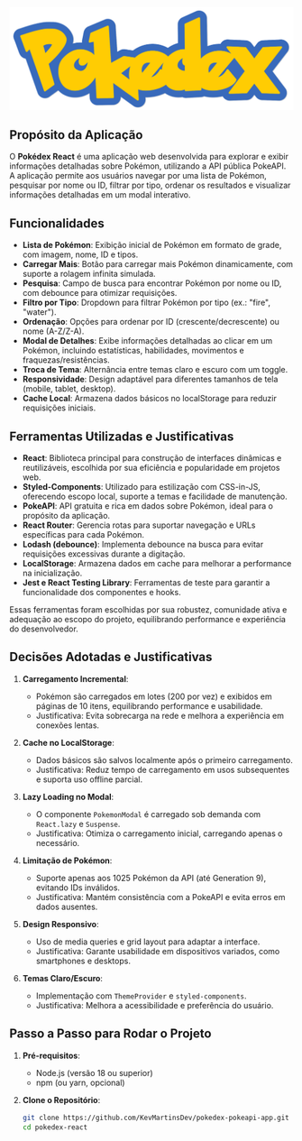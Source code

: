 ![Pokédex Logo](./src/assets/img/logo.png)

## Propósito da Aplicação

O **Pokédex React** é uma aplicação web desenvolvida para explorar e exibir informações detalhadas sobre Pokémon, utilizando a API pública PokeAPI. A aplicação permite aos usuários navegar por uma lista de Pokémon, pesquisar por nome ou ID, filtrar por tipo, ordenar os resultados e visualizar informações detalhadas em um modal interativo.

## Funcionalidades

- **Lista de Pokémon**: Exibição inicial de Pokémon em formato de grade, com imagem, nome, ID e tipos.
- **Carregar Mais**: Botão para carregar mais Pokémon dinamicamente, com suporte a rolagem infinita simulada.
- **Pesquisa**: Campo de busca para encontrar Pokémon por nome ou ID, com debounce para otimizar requisições.
- **Filtro por Tipo**: Dropdown para filtrar Pokémon por tipo (ex.: "fire", "water").
- **Ordenação**: Opções para ordenar por ID (crescente/decrescente) ou nome (A-Z/Z-A).
- **Modal de Detalhes**: Exibe informações detalhadas ao clicar em um Pokémon, incluindo estatísticas, habilidades, movimentos e fraquezas/resistências.
- **Troca de Tema**: Alternância entre temas claro e escuro com um toggle.
- **Responsividade**: Design adaptável para diferentes tamanhos de tela (mobile, tablet, desktop).
- **Cache Local**: Armazena dados básicos no localStorage para reduzir requisições iniciais.

## Ferramentas Utilizadas e Justificativas

- **React**: Biblioteca principal para construção de interfaces dinâmicas e reutilizáveis, escolhida por sua eficiência e popularidade em projetos web.
- **Styled-Components**: Utilizado para estilização com CSS-in-JS, oferecendo escopo local, suporte a temas e facilidade de manutenção.
- **PokeAPI**: API gratuita e rica em dados sobre Pokémon, ideal para o propósito da aplicação.
- **React Router**: Gerencia rotas para suportar navegação e URLs específicas para cada Pokémon.
- **Lodash (debounce)**: Implementa debounce na busca para evitar requisições excessivas durante a digitação.
- **LocalStorage**: Armazena dados em cache para melhorar a performance na inicialização.
- **Jest e React Testing Library**: Ferramentas de teste para garantir a funcionalidade dos componentes e hooks.

Essas ferramentas foram escolhidas por sua robustez, comunidade ativa e adequação ao escopo do projeto, equilibrando performance e experiência do desenvolvedor.

## Decisões Adotadas e Justificativas

1. **Carregamento Incremental**: 
   - Pokémon são carregados em lotes (200 por vez) e exibidos em páginas de 10 itens, equilibrando performance e usabilidade.
   - Justificativa: Evita sobrecarga na rede e melhora a experiência em conexões lentas.

2. **Cache no LocalStorage**: 
   - Dados básicos são salvos localmente após o primeiro carregamento.
   - Justificativa: Reduz tempo de carregamento em usos subsequentes e suporta uso offline parcial.

3. **Lazy Loading no Modal**: 
   - O componente `PokemonModal` é carregado sob demanda com `React.lazy` e `Suspense`.
   - Justificativa: Otimiza o carregamento inicial, carregando apenas o necessário.

4. **Limitação de Pokémon**: 
   - Suporte apenas aos 1025 Pokémon da API (até Generation 9), evitando IDs inválidos.
   - Justificativa: Mantém consistência com a PokeAPI e evita erros em dados ausentes.

5. **Design Responsivo**: 
   - Uso de media queries e grid layout para adaptar a interface.
   - Justificativa: Garante usabilidade em dispositivos variados, como smartphones e desktops.

6. **Temas Claro/Escuro**: 
   - Implementação com `ThemeProvider` e `styled-components`.
   - Justificativa: Melhora a acessibilidade e preferência do usuário.

## Passo a Passo para Rodar o Projeto

1. **Pré-requisitos**:
   - Node.js (versão 18 ou superior)
   - npm (ou yarn, opcional)

2. **Clone o Repositório**:
   ```bash
   git clone https://github.com/KevMartinsDev/pokedex-pokeapi-app.git
   cd pokedex-react